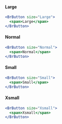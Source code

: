 #### Large

```jsx live
<BrButton size="Large">
  <span>Large</span>
</BrButton>
```

#### Normal

```jsx live
<BrButton size="Normal">
  <span>Normal</span>
</BrButton>
```

#### Small

```jsx live
<BrButton size="Small">
  <span>Small</span>
</BrButton>
```

#### Xsmall

```jsx live
<BrButton size="Xsmall">
  <span>Xsmall</span>
</BrButton>
```
